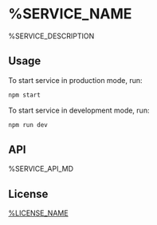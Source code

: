# %SERVICE_NAME

%SERVICE_DESCRIPTION

## Usage

To start service in production mode, run:

~~~bash
npm start
~~~

To start service in development mode, run:

~~~bash
npm run dev
~~~

## API

%SERVICE_API_MD

## License

[%LICENSE_NAME](LICENSE)
